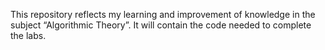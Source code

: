 This repository reflects my learning and improvement of knowledge in the subject “Algorithmic Theory”. It will contain the code needed to complete the labs.